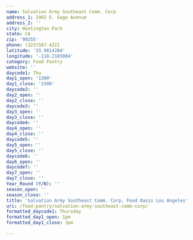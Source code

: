 ```yaml
---
name: Salvation Army Southeast Comm. Corp
address_1: 2965 E. Gage Avenue
address_2: ''
city: Huntington Park
state: CA
zip: '90255'
phone: (323)587-4221
latitude: '33.9814284'
longitude: '-118.2165004'
category: Food Pantry
website: ''
daycode1: Thu
day1_open: '1300'
day1_close: '1500'
daycode2: ''
day2_open: ''
day2_close: ''
daycode3: ''
day3_open: ''
day3_close: ''
daycode4: ''
day4_open: ''
day4_close: ''
daycode5: ''
day5_open: ''
day5_close: ''
daycode6: ''
day6_open: ''
daycode7: ''
day7_open: ''
day7_close: ''
Year_Round (Y/N): ''
season_open: ''
season_close: ''
title: 'Salvation Army Southeast Comm. Corp, Food Oasis Los Angeles'
uri: /food-pantry/salvation-army-southeast-comm-corp/
formatted_daycode1: Thursday
formatted_day1_open: 1pm
formatted_day1_close: 3pm

---
```

